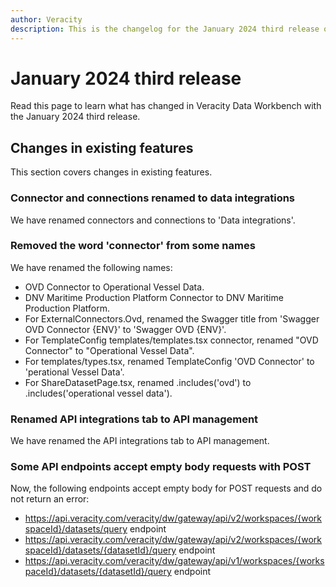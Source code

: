 ```yaml
---
author: Veracity
description: This is the changelog for the January 2024 third release of Data Workbench.
---
```


# January 2024 third release

Read this page to learn what has changed in Veracity Data Workbench with the January 2024 third release.

## Changes in existing features
This section covers changes in existing features.

### Connector and connections renamed to data integrations
We have renamed connectors and connections to 'Data integrations'. 

### Removed the word 'connector' from some names
We have renamed the following names:
* OVD Connector to Operational Vessel Data.
* DNV Maritime Production Platform Connector to DNV Maritime Production Platform.
* For ExternalConnectors.Ovd, renamed the Swagger title from 'Swagger OVD Connector {ENV}' to 'Swagger OVD {ENV}'.
* For TemplateConfig templates/templates.tsx connector,  renamed "OVD Connector" to "Operational Vessel Data".
* For templates/types.tsx, renamed TemplateConfig 'OVD Connector' to 'perational Vessel Data'.
* For ShareDatasetPage.tsx, renamed .includes('ovd') to .includes('operational vessel data').

### Renamed API integrations tab to API management
We have renamed the API integrations tab to API management.

### Some API endpoints accept empty body requests with POST
Now, the following endpoints accept empty body for POST requests and do not return an error:
* https://api.veracity.com/veracity/dw/gateway/api/v2/workspaces/{workspaceId}/datasets/query endpoint
* https://api.veracity.com/veracity/dw/gateway/api/v2/workspaces/{workspaceId}/datasets/{datasetId}/query endpoint
* https://api.veracity.com/veracity/dw/gateway/api/v1/workspaces/{workspaceId}/datasets/{datasetId}/query endpoint